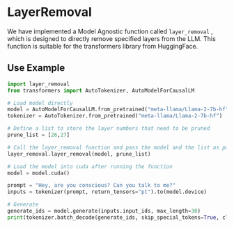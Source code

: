 # LayerRemoval
We have implemented a Model Agnostic function called  `layer_removal` , which is designed to directly remove specified layers from the LLM.  This function is suitable for the transformers library from HuggingFace.

## Use Example

```python
import layer_removal
from transformers import AutoTokenizer, AutoModelForCausalLM

# Load model directly
model = AutoModelForCausalLM.from_pretrained("meta-llama/Llama-2-7b-hf")
tokenizer = AutoTokenizer.from_pretrained("meta-llama/Llama-2-7b-hf")

# Define a list to store the layer numbers that need to be pruned
prune_list = [26,27]

# Call the layer_removal function and pass the model and the list as parameters to the function
layer_removal.layer_removal(model, prune_list)

# Load the model into cuda after running the function
model = model.cuda()

prompt = "Hey, are you conscious? Can you talk to me?"
inputs = tokenizer(prompt, return_tensors="pt").to(model.device)

# Generate
generate_ids = model.generate(inputs.input_ids, max_length=30)
print(tokenizer.batch_decode(generate_ids, skip_special_tokens=True, clean_up_tokenization_spaces=False)[0])
```

